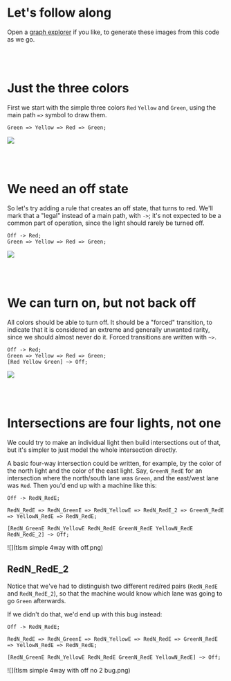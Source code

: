 # Let's follow along

Open a [graph explorer](https://stonecypher.github.io/jssm-viz-demo/graph_explorer.html) if you like, 
to generate these images from this code as we go.



<br/><br/>

# Just the three colors

First we start with the simple three colors `Red` `Yellow` and `Green`, using the main path `=>` symbol to draw them.

```
Green => Yellow => Red => Green;
```

![](https://stonecypher.github.io/jssm-tutorial-scratch/tlsm%20gryg.png)



<br/><br/>

# We need an off state

So let's try adding a rule that creates an off state, that turns to red.  We'll mark that a "legal" instead of a main path, with `->`; it's not expected to be a common part of operation, since the light should rarely be turned off.

```
Off -> Red;
Green => Yellow => Red => Green;
```

![](https://stonecypher.github.io/jssm-tutorial-scratch/tlsm%20ogryg.png)



<br/><br/>

# We can turn on, but not back off

All colors should be able to turn off.  It should be a "forced" transition, to indicate that it is considered an extreme and generally unwanted rarity, since we should almost never do it.  Forced transitions are written with `~>`.

```
Off -> Red;
Green => Yellow => Red => Green;
[Red Yellow Green] ~> Off;
```

![](https://stonecypher.github.io/jssm-tutorial-scratch/tlsm%20ogrygo.png)



<br/><br/>

# Intersections are four lights, not one

We could try to make an individual light then build intersections out of that, but it's
simpler to just model the whole intersection directly.

A basic four-way intersection could be written, for example, by the color of the north 
light and the color of the east light.  Say, `GreenN_RedE` for an intersection where the
north/south lane was `Green`, and the east/west lane was `Red`.  Then you'd end up with
a machine like this:

```
Off -> RedN_RedE;

RedN_RedE => RedN_GreenE => RedN_YellowE => RedN_RedE_2 => GreenN_RedE => YellowN_RedE => RedN_RedE;

[RedN_GreenE RedN_YellowE RedN_RedE GreenN_RedE YellowN_RedE RedN_RedE_2] ~> Off;
```

![](tlsm simple 4way with off.png)

## RedN_RedE_2

Notice that we've had to distinguish two different red/red pairs (`RedN_RedE` and `RedN_RedE_2`), so 
that the machine would know which lane was going to go `Green` afterwards.

If we didn't do that, we'd end up with this bug instead:


```
Off -> RedN_RedE;

RedN_RedE => RedN_GreenE => RedN_YellowE => RedN_RedE => GreenN_RedE => YellowN_RedE => RedN_RedE;

[RedN_GreenE RedN_YellowE RedN_RedE GreenN_RedE YellowN_RedE] ~> Off;
```

![](tlsm simple 4way with off no 2 bug.png)
